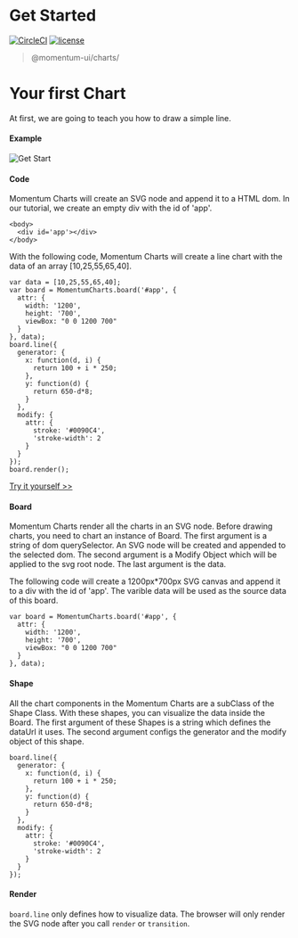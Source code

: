 # Get Started

[![CircleCI](https://img.shields.io/circleci/project/github/momentum-design/momentum-ui/master.svg)](https://circleci.com/gh/momentum-design/momentum-ui/)
[![license](https://img.shields.io/github/license/momentum-design/momentum-ui.svg?color=blueviolet)](https://github.com/momentum-design/momentum-ui/blob/master/charts/LICENSE)

> @momentum-ui/charts/

# Your first Chart

At first, we are going to teach you how to draw a simple line.

#### Example

![Get Start](https://screenshot.codepen.io/3315115.zYYmdrM.small.6a6d17fb-5393-4668-bbf1-87496971b1b3.png)

#### Code

Momentum Charts will create an SVG node and append it to a HTML dom. In our tutorial, we create an empty div with the id of 'app'.

```
<body>
  <div id='app'></div>
</body>
```
With the following code, Momentum Charts will create a line chart with the data of an array [10,25,55,65,40]. 

```
var data = [10,25,55,65,40];
var board = MomentumCharts.board('#app', {
  attr: {
    width: '1200',
    height: '700',
    viewBox: "0 0 1200 700"
  }
}, data);
board.line({
  generator: {
    x: function(d, i) {
      return 100 + i * 250;
    },
    y: function(d) {
      return 650-d*8;
    }
  },
  modify: {
    attr: {
      stroke: '#0090C4',
      'stroke-width': 2
    }
  }
});
board.render();
```

[Try it yourself >>](https://codepen.io/arthusliang/pen/zYYMGOg)

#### Board

Momentum Charts render all the charts in an SVG node. Before drawing charts, you need to chart an instance of Board. The first argument is a string of dom querySelector. An SVG node will be created and appended to the selected dom. The second argument is a Modify Object which will be applied to the svg root node. The last argument is the data. 

The following code will create a 1200px*700px SVG canvas and append it to a div with the id of 'app'. The varible data will be used as the source data of this board.

```
var board = MomentumCharts.board('#app', {
  attr: {
    width: '1200',
    height: '700',
    viewBox: "0 0 1200 700"
  }
}, data);
```

#### Shape

All the chart components in the Momentum Charts are a subClass of the Shape Class. With these shapes, you can visualize the data inside the Board. The first argument of these Shapes is a string which defines the dataUrl it uses. The second argument configs the generator and the modify object of this shape.


```
board.line({
  generator: {
    x: function(d, i) {
      return 100 + i * 250;
    },
    y: function(d) {
      return 650-d*8;
    }
  },
  modify: {
    attr: {
      stroke: '#0090C4',
      'stroke-width': 2
    }
  }
});
```

#### Render

`board.line` only defines how to visualize data. The browser will only render the SVG node after you call ```render``` or ```transition```.

